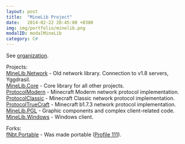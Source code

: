 ```yaml
---
layout: post
title:  "MineLib Project"
date:   2014-02-22 20:45:00 +0300
img: img/portfolio/minelib.png
modalID: modalMineLib
category: C#
--- 
```

See [organization](https://github.com/MineLib).  
  
Projects:  
[MineLib.Network](https://github.com/MineLib/MineLib.Network) - Old network library. Connection to v1.8 servers, Yggdrasil.  
[MineLib.Core](https://github.com/MineLib/MineLib.Core) - Core library for all other projects.  
[ProtocolModern](https://github.com/MineLib/ProtocolModern) - Minecraft Moderm network protocol implementation.  
[ProtocolClassic](https://github.com/MineLib/ProtocolClassic) - Minecraft Classic network protocol implementation.  
[ProtocolTrueCraft](https://github.com/MineLib/ProtocolTrueCraft) - Minecraft b1.7.3 network protocol implementation.  
[MineLib.PGL](https://github.com/MineLib/MineLib.PGL) - Graphic components and complex client-related code.  
[MineLib.Windows](https://github.com/MineLib/MineLib.Windows) - Windows client.  
  
Forks:  
[fNbt.Portable](https://github.com/MineLib/fNbt.Portable) - Was made portable ([Profile 111](http://run.plnkr.co/OXmJE4s55FBfrGjI/)).
